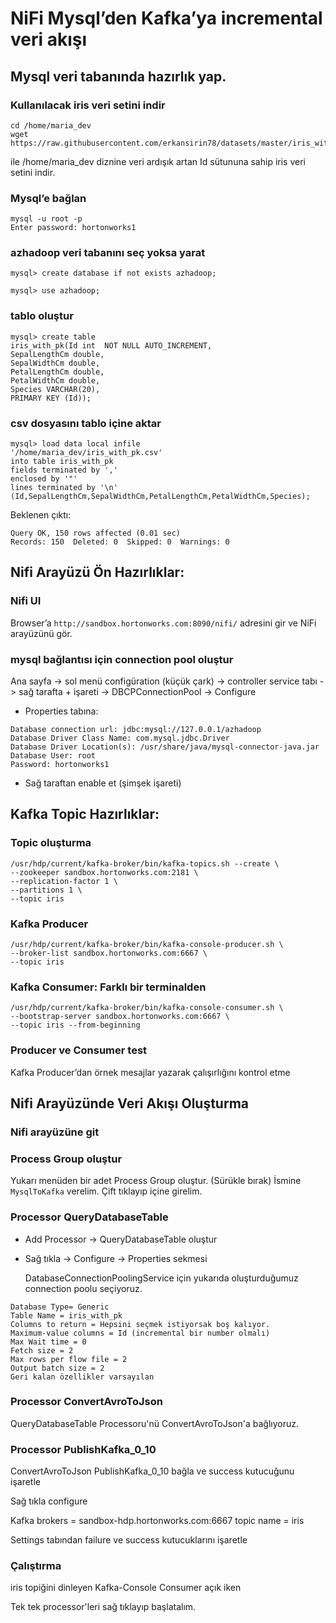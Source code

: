 ﻿#  NiFi Mysql’den Kafka’ya incremental veri akışı 

## Mysql veri tabanında hazırlık yap.
 
### Kullanılacak iris veri setini indir 
```	
cd /home/maria_dev
wget https://raw.githubusercontent.com/erkansirin78/datasets/master/iris_with_pk.csv 
```
ile  /home/maria_dev diznine veri ardışık artan Id sütununa sahip iris veri setini indir.

### Mysql’e bağlan
```	
mysql -u root -p
Enter password: hortonworks1
```

### azhadoop veri tabanını seç yoksa yarat
```
mysql> create database if not exists azhadoop;

mysql> use azhadoop;
```

### tablo oluştur 
```
mysql> create table 
iris_with_pk(Id int  NOT NULL AUTO_INCREMENT, 
SepalLengthCm double, 
SepalWidthCm double, 
PetalLengthCm double, 
PetalWidthCm double, 
Species VARCHAR(20), 
PRIMARY KEY (Id));  
```
	
### csv dosyasını tablo içine aktar
```
mysql> load data local infile 
'/home/maria_dev/iris_with_pk.csv' 
into table iris_with_pk 
fields terminated by ',' 
enclosed by '"' 
lines terminated by '\n'  
(Id,SepalLengthCm,SepalWidthCm,PetalLengthCm,PetalWidthCm,Species); 
```
Beklenen çıktı:
```
Query OK, 150 rows affected (0.01 sec)
Records: 150  Deleted: 0  Skipped: 0  Warnings: 0
```
	

##	Nifi Arayüzü Ön Hazırlıklar:
###	 Nifi UI
Browser’a ` http://sandbox.hortonworks.com:8090/nifi/ ` adresini gir ve NiFi arayüzünü gör. 

### mysql bağlantısı için connection pool oluştur

Ana sayfa -> sol menü configüration (küçük çark) -> controller service tabı -> sağ tarafta + işareti -> DBCPConnectionPool -> Configure
	 
- Properties tabına:
```
Database connection url: jdbc:mysql://127.0.0.1/azhadoop
Database Driver Class Name: com.mysql.jdbc.Driver
Database Driver Location(s): /usr/share/java/mysql-connector-java.jar
Database User: root
Password: hortonworks1
```
- Sağ taraftan enable et (şimşek işareti)

 
## Kafka Topic Hazırlıklar:
### Topic oluşturma
```
/usr/hdp/current/kafka-broker/bin/kafka-topics.sh --create \
--zookeeper sandbox.hortonworks.com:2181 \
--replication-factor 1 \
--partitions 1 \
--topic iris
```

### Kafka Producer
```
/usr/hdp/current/kafka-broker/bin/kafka-console-producer.sh \
--broker-list sandbox.hortonworks.com:6667 \
--topic iris
```

###	Kafka Consumer: Farklı bir terminalden
```
/usr/hdp/current/kafka-broker/bin/kafka-console-consumer.sh \
--bootstrap-server sandbox.hortonworks.com:6667 \
--topic iris --from-beginning
```

### Producer ve Consumer test
Kafka Producer’dan örnek mesajlar yazarak çalışırlığını kontrol etme


## Nifi Arayüzünde Veri Akışı Oluşturma

### Nifi arayüzüne git

### Process Group oluştur
Yukarı menüden bir adet Process Group oluştur. (Sürükle bırak) İsmine `MysqlToKafka` verelim.
Çift tıklayıp içine girelim.

### Processor QueryDatabaseTable
- Add Processor -> QueryDatabaseTable oluştur

- Sağ tıkla -> Configure -> Properties sekmesi

	DatabaseConnectionPoolingService için yukarıda oluşturduğumuz connection poolu seçiyoruz.
```
Database Type= Generic
Table Name = iris_with_pk
Columns to return = Hepsini seçmek istiyorsak boş kalıyor.
Maximum-value columns = Id (incremental bir number olmalı)
Max Wait time = 0
Fetch size = 2
Max rows per flow file = 2
Output batch size = 2 
Geri kalan özellikler varsayılan
```	

### Processor ConvertAvroToJson
QueryDatabaseTable Processoru'nü ConvertAvroToJson'a bağlıyoruz.
	
### Processor PublishKafka_0_10 

ConvertAvroToJson PublishKafka_0_10 bağla ve success kutucuğunu işaretle

Sağ tıkla configure 
	
Kafka brokers = sandbox-hdp.hortonworks.com:6667
topic name = iris
	
Settings tabından failure ve success kutucuklarını işaretle
	
	
### Çalıştırma

iris topiğini dinleyen Kafka-Console Consumer açık iken 

Tek tek processor'leri sağ tıklayıp başlatalım.









